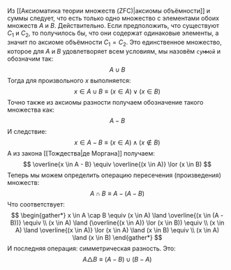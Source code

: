 Из [[Аксиоматика теории множеств (ZFC)|аксиомы объёмности]] и суммы следует, что есть только одно множество с элементами обоих множеств $A$ и $B$. Действительно. Если предположить, что существуют $C_1$ и $C_2$, то получилось бы, что они содержат одинаковые элементы, а значит по аксиоме объёмности $C_1 = C_2$. Это единственное множество, которое для $A$ и $B$  удовлетворяет всем условиям, мы назовём `суммой` и обозначим так:
$$
A \cup B
$$
Тогда для произвольного $x$ выполняется:
$$
x \in A \cup B \equiv (x \in A) \lor (x \in B)
$$
Точно также из аксиомы разности получаем обозначение такого множества как:
$$
A - B
$$
И следствие:
$$
x \in A - B \equiv (x \in A) \land (x \notin B)
$$
А из закона [[Тождества|де Моргана]] получаем:
$$
\overline{x \in A - B} \equiv \overline{(x \in A)} \lor (x \in B)
$$
Теперь мы можем определить операцию пересечения (произведения) множеств:
$$
A \cap B \equiv A - (A - B)
$$
Что соответствует:
$$
\begin{gather*}
x \in A \cap B \equiv (x \in A) \land \overline{(x \in (A - B))} \equiv \\
(x \in A) \land (\overline{(x \in A)} \lor (x \in B)) \equiv \\
(x \in A) \land \overline{(x \in A)} \lor (x \in A) \land (x \in B) \equiv \\
(x \in A) \land (x \in B)
\end{gather*}
$$
И последняя операция: симметрическая разность. Это:
$$
A \triangle B \equiv (A - B) \cup (B - A)
$$
